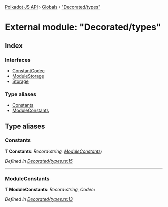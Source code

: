 [Polkadot JS API](../README.md) › [Globals](../globals.md) › ["Decorated/types"](_decorated_types_.md)

# External module: "Decorated/types"

## Index

### Interfaces

* [ConstantCodec](../interfaces/_decorated_types_.constantcodec.md)
* [ModuleStorage](../interfaces/_decorated_types_.modulestorage.md)
* [Storage](../interfaces/_decorated_types_.storage.md)

### Type aliases

* [Constants](_decorated_types_.md#constants)
* [ModuleConstants](_decorated_types_.md#moduleconstants)

## Type aliases

###  Constants

Ƭ **Constants**: *Record‹string, [ModuleConstants](_decorated_types_.md#moduleconstants)›*

*Defined in [Decorated/types.ts:15](https://github.com/polkadot-js/api/blob/75220eb54f/packages/metadata/src/Decorated/types.ts#L15)*

___

###  ModuleConstants

Ƭ **ModuleConstants**: *Record‹string, Codec›*

*Defined in [Decorated/types.ts:13](https://github.com/polkadot-js/api/blob/75220eb54f/packages/metadata/src/Decorated/types.ts#L13)*
